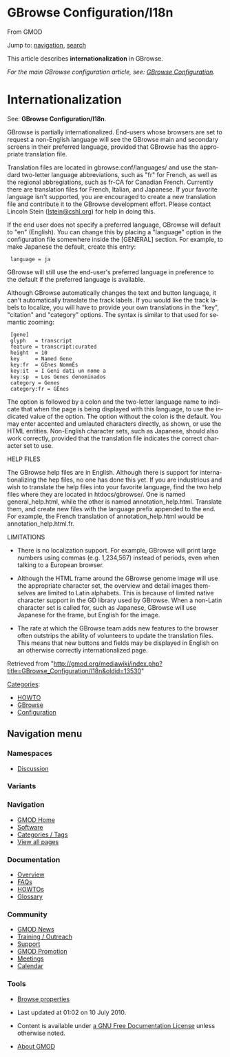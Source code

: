 <div id="mw-page-base" class="noprint">

</div>

<div id="mw-head-base" class="noprint">

</div>

<div id="content" class="mw-body" role="main">

<span id="top"></span>

<div id="mw-js-message" style="display:none;">

</div>



# <span dir="auto">GBrowse Configuration/I18n</span>

<div id="bodyContent">

<div id="siteSub">

From GMOD

</div>

<div id="contentSub">

</div>

<div id="jump-to-nav" class="mw-jump">

Jump to: [navigation](#mw-navigation), [search](#p-search)

</div>

<div id="mw-content-text" class="mw-content-ltr" lang="en" dir="ltr">

This article describes **internationalization** in GBrowse.

*For the main GBrowse configuration article, see:
<a href="../GBrowse_Configuration" class="mw-redirect"
title="GBrowse Configuration">GBrowse Configuration</a>.*

# <span id="Internationalization" class="mw-headline">Internationalization</span>

See: **GBrowse Configuration/I18n**.

GBrowse is partially internationalized. End-users whose browsers are set
to request a non-English language will see the GBrowse main and
secondary screens in their preferred language, provided that GBrowse has
the appropriate translation file.

Translation files are located in gbrowse.conf/languages/ and use the
standard two-letter language abbreviations, such as "fr" for French, as
well as the regional abbregiations, such as fr-CA for Canadian French.
Currently there are translation files for French, Italian, and Japanese.
If your favorite language isn't supported, you are encouraged to create
a new translation file and contribute it to the GBrowse development
effort. Please contact Lincoln Stein (lstein@cshl.org) for help in doing
this.

If the end user does not specify a preferred language, GBrowse will
default to "en" (English). You can change this by placing a "language"
option in the configuration file somewhere inside the \[GENERAL\]
section. For example, to make Japanese the default, create this entry:

     language = ja

GBrowse will still use the end-user's preferred language in preference
to the default if the preferred language is available.

Although GBrowse automatically changes the text and button language, it
can't automatically translate the track labels. If you would like the
track labels to localize, you will have to provide your own translations
in the "key", "citation" and "category" options. The syntax is similar
to that used for semantic zooming:

     [gene]
     glyph   = transcript
     feature = transcript:curated
     height  = 10
     key     = Named Gene
     key:fr  = GËnes NommÈs
     key:it  = I Geni dati un nome a
     key:sp  = Los Genes denominados
     category = Genes
     category:fr = GËnes

The option is followed by a colon and the two-letter language name to
indicate that when the page is being displayed with this language, to
use the indicated value of the option. The option without the colon is
the default. You may enter accented and umlauted characters directly, as
shown, or use the HTML entities. Non-English character sets, such as
Japanese, should also work correctly, provided that the translation file
indicates the correct character set to use.

HELP FILES  

The GBrowse help files are in English. Although there is support for
internationalizing the hep files, no one has done this yet. If you are
industrious and wish to translate the help files into your favorite
language, find the two help files where they are located in
htdocs/gbrowse/. One is named general_help.html, while the other is
named annotation_help.html. Translate them, and create new files with
the language prefix appended to the end. For example, the French
translation of annotation_help.html would be annotation_help.html.fr.

LIMITATIONS  

- There is no localization support. For example, GBrowse will print
  large numbers using commas (e.g. 1,234,567) instead of periods, even
  when talking to a European browser.

<!-- -->

- Although the HTML frame around the GBrowse genome image will use the
  appropriate character set, the overview and detail images themselves
  are limited to Latin alphabets. This is because of limited native
  character support in the GD library used by GBrowse. When a non-Latin
  character set is called for, such as Japanese, GBrowse will use
  Japanese for the frame, but English for the image.

<!-- -->

- The rate at which the GBrowse team adds new features to the browser
  often outstrips the ability of volunteers to update the translation
  files. This means that new buttons and fields may be displayed in
  English on an otherwise correctly internationalized page.

</div>

<div class="printfooter">

Retrieved from
"<http://gmod.org/mediawiki/index.php?title=GBrowse_Configuration/I18n&oldid=13530>"

</div>

<div id="catlinks" class="catlinks">

<div id="mw-normal-catlinks" class="mw-normal-catlinks">

[Categories](../Special:Categories "Special:Categories"):

- [HOWTO](../Category:HOWTO "Category:HOWTO")
- [GBrowse](../Category:GBrowse "Category:GBrowse")
- [Configuration](../Category:Configuration "Category:Configuration")

</div>

</div>

<div class="visualClear">

</div>

</div>

</div>

<div id="mw-navigation">

## Navigation menu

<div id="mw-head">



<div id="left-navigation">

<div id="p-namespaces" class="vectorTabs" role="navigation"
aria-labelledby="p-namespaces-label">

### Namespaces


- <span id="ca-talk"><a
  href="http://gmod.org/mediawiki/index.php?title=Talk:GBrowse_Configuration/I18n&amp;action=edit&amp;redlink=1"
  accesskey="t"
  title="Discussion about the content page [t]">Discussion</a></span>

</div>

<div id="p-variants" class="vectorMenu emptyPortlet" role="navigation"
aria-labelledby="p-variants-label">

### 

### Variants[](#)

<div class="menu">

</div>

</div>

</div>





</div>

</div>

</div>

<div id="mw-panel">

<div id="p-logo" role="banner">

<a href="../Main_Page"
style="background-image: url(../../images/GMOD-cogs.png);"
title="Visit the main page"></a>

</div>

<div id="p-Navigation" class="portal" role="navigation"
aria-labelledby="p-Navigation-label">

### Navigation

<div class="body">

- <span id="n-GMOD-Home">[GMOD Home](../Main_Page)</span>
- <span id="n-Software">[Software](../GMOD_Components)</span>
- <span id="n-Categories-.2F-Tags">[Categories /
  Tags](../Categories)</span>
- <span id="n-View-all-pages">[View all
  pages](../Special:AllPages)</span>

</div>

</div>

<div id="p-Documentation" class="portal" role="navigation"
aria-labelledby="p-Documentation-label">

### Documentation

<div class="body">

- <span id="n-Overview">[Overview](../Overview)</span>
- <span id="n-FAQs">[FAQs](../Category:FAQ)</span>
- <span id="n-HOWTOs">[HOWTOs](../Category:HOWTO)</span>
- <span id="n-Glossary">[Glossary](../Glossary)</span>

</div>

</div>

<div id="p-Community" class="portal" role="navigation"
aria-labelledby="p-Community-label">

### Community

<div class="body">

- <span id="n-GMOD-News">[GMOD News](../GMOD_News)</span>
- <span id="n-Training-.2F-Outreach">[Training /
  Outreach](../Training_and_Outreach)</span>
- <span id="n-Support">[Support](../Support)</span>
- <span id="n-GMOD-Promotion">[GMOD Promotion](../GMOD_Promotion)</span>
- <span id="n-Meetings">[Meetings](../Meetings)</span>
- <span id="n-Calendar">[Calendar](../Calendar)</span>

</div>

</div>

<div id="p-tb" class="portal" role="navigation"
aria-labelledby="p-tb-label">

### Tools

<div class="body">


- <span id="t-smwbrowselink"><a href="../Special%3ABrowse/GBrowse_Configuration-2FI18n"
  rel="smw-browse">Browse properties</a></span>


</div>

</div>

</div>

</div>

<div id="footer" role="contentinfo">

- <span id="footer-info-lastmod">Last updated at 01:02 on 10 July
  2010.</span>
<!-- - <span id="footer-info-viewcount">13,477 page views.</span> -->
- <span id="footer-info-copyright">Content is available under
  <a href="http://www.gnu.org/licenses/fdl-1.3.html" class="external"
  rel="nofollow">a GNU Free Documentation License</a> unless otherwise
  noted.</span>

<!-- -->

- <span id="footer-places-about">[About
  GMOD](../GMOD:About "GMOD:About")</span>

<!-- -->






</div>
